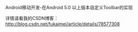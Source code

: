 Android移动开发-在Android 5.0 以上版本自定义Toolbar的实现

详情请看我的CSDN博客：
http://blog.csdn.net/fukaimei/article/details/78577308
